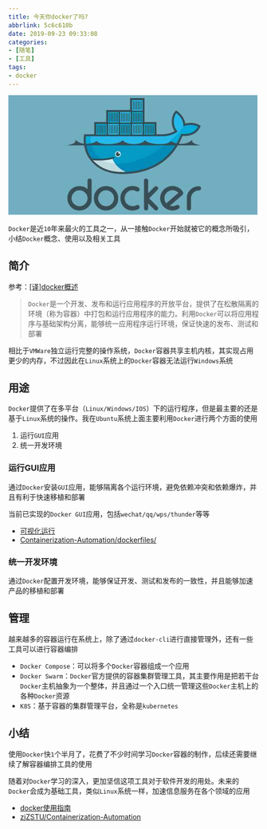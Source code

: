 ```yaml
---
title: 今天你docker了吗?
abbrlink: 5c6c610b
date: 2019-09-23 09:33:08
categories:
- [随笔]
- [工具]
tags:
- docker
---
```


![](/imgs/docker/docker2.jpeg)

`Docker`是近`10`年来最火的工具之一，从一接触`Docker`开始就被它的概念所吸引，小结`Docker`概念、使用以及相关工具

## 简介

参考：[[译]docker概述](https://containerization-automation.readthedocs.io/zh_CN/latest/docker/basic/[%E8%AF%91]docker%E6%A6%82%E8%BF%B0/)

>`Docker`是一个开发、发布和运行应用程序的开放平台，提供了在松散隔离的环境（称为容器）中打包和运行应用程序的能力。利用`Docker`可以将应用程序与基础架构分离，能够统一应用程序运行环境，保证快速的发布、测试和部署

相比于`VMWare`独立运行完整的操作系统，`Docker`容器共享主机内核，其实现占用更少的内存，不过因此在`Linux`系统上的`Docker`容器无法运行`Windows`系统

## 用途

`Docker`提供了在多平台（`Linux/Windows/IOS`）下的运行程序，但是最主要的还是基于`Linux`系统的操作。我在`Ubuntu`系统上面主要利用`Docker`进行两个方面的使用

1. 运行`GUI`应用
2. 统一开发环境

### 运行GUI应用

通过`Docker`安装`GUI`应用，能够隔离各个运行环境，避免依赖冲突和依赖爆炸，并且有利于快速移植和部署

当前已实现的`Docker GUI`应用，包括`wechat/qq/wps/thunder`等等

* [可视化运行](https://containerization-automation.readthedocs.io/zh_CN/latest/docker/gui/[Docker]GUI%E6%9C%80%E4%BD%B3%E5%AE%9E%E8%B7%B5/)
* [Containerization-Automation/dockerfiles/](https://github.com/zjZSTU/Containerization-Automation/tree/master/dockerfiles)

### 统一开发环境

通过`Docker`配置开发环境，能够保证开发、测试和发布的一致性，并且能够加速产品的移植和部署

## 管理

越来越多的容器运行在系统上，除了通过`docker-cli`进行直接管理外，还有一些工具可以进行容器编排

* `Docker Compose`：可以将多个`Docker`容器组成一个应用
* `Docker Swarm`：`Docker`官方提供的容器集群管理工具，其主要作用是把若干台`Docker`主机抽象为一个整体，并且通过一个入口统一管理这些`Docker`主机上的各种`Docker`资源
* `K8S`：基于容器的集群管理平台，全称是`kubernetes`

## 小结

使用`Docker`快`1`个半月了，花费了不少时间学习`Docker`容器的制作，后续还需要继续了解容器编排工具的使用

随着对`Docker`学习的深入，更加坚信这项工具对于软件开发的用处。未来的`Docker`会成为基础工具，类似`Linux`系统一样，加速信息服务在各个领域的应用

* [docker使用指南](https://containerization-automation.readthedocs.io/zh_CN/latest/docker/basic/[%E8%AF%91]docker%E6%A6%82%E8%BF%B0/)
* [zjZSTU/Containerization-Automation](https://github.com/zjZSTU/Containerization-Automation)